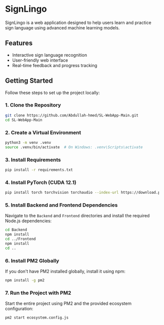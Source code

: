 # SignLingo

SignLingo is a web application designed to help users learn and practice sign language using advanced machine learning models.

## Features

- Interactive sign language recognition
- User-friendly web interface
- Real-time feedback and progress tracking

## Getting Started

Follow these steps to set up the project locally:

### 1. Clone the Repository

```bash
git clone https://github.com/Abdullah-hmed/SL-WebApp-Main.git
cd SL-WebApp-Main
```

### 2. Create a Virtual Environment

```bash
python3 -m venv .venv
source .venv/bin/activate  # On Windows: .venv\Scripts\activate
```

### 3. Install Requirements

```bash
pip install -r requirements.txt
```

### 4. Install PyTorch (CUDA 12.1)

```bash
pip install torch torchvision torchaudio --index-url https://download.pytorch.org/whl/cu121
```

### 5. Install Backend and Frontend Dependencies

Navigate to the `Backend` and `Frontend` directories and install the required Node.js dependencies:

```bash
cd Backend
npm install
cd ../Frontend
npm install
cd ..
```

### 6. Install PM2 Globally

If you don't have PM2 installed globally, install it using npm:

```bash
npm install -g pm2
```

### 7. Run the Project with PM2

Start the entire project using PM2 and the provided ecosystem configuration:

```bash
pm2 start ecosystem.config.js
```